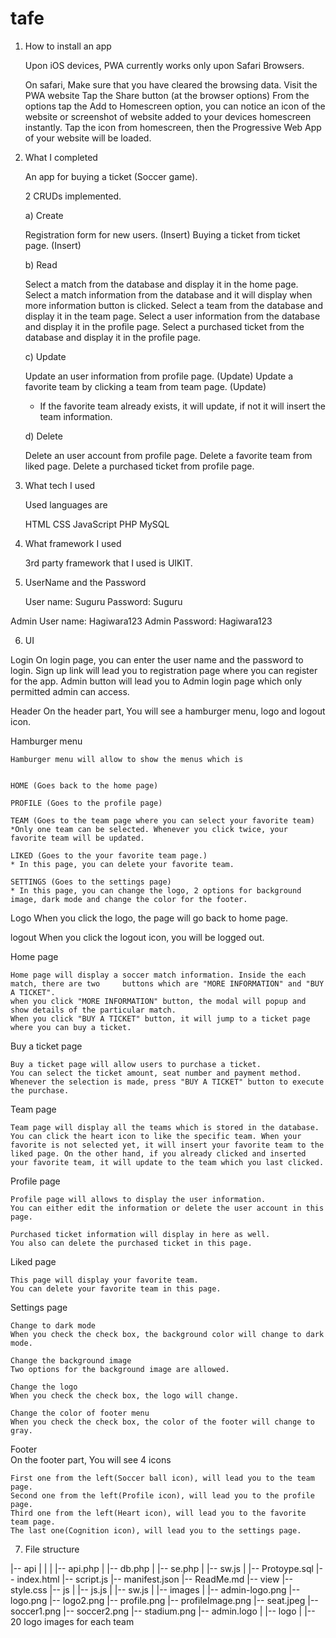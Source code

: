 # tafe

1. How to install an app

	Upon iOS devices, PWA currently works only upon Safari Browsers.
	
	On safari, 
	Make sure that you have cleared the browsing data.
	Visit the PWA website
	Tap the Share button (at the browser options)
	From the options tap the Add to Homescreen option, you can notice an icon of the website or screenshot of website added to your devices homescreen 	instantly.
	Tap the icon from homescreen, then the Progressive Web App of your website will be loaded.



2. What I completed
	
	An app for buying a ticket (Soccer game).

	
	2 CRUDs implemented.
	
	a) Create
	
	Registration form for new users. (Insert)
	Buying a ticket from ticket page. (Insert)	


	b) Read
	
	Select a match from the database and display it in the home page.
	Select a match information from the database and it will display when more information button 		  is clicked.
	Select a team from the database and display it in the team page.
	Select a user information from the database and display it in the profile page.
	Select a purchased ticket from the database and display it in the profile page.


	c) Update
	
	Update an user information from profile page. (Update)
	Update a favorite team by clicking a team from team page. (Update)
	* If the favorite team already exists, it will update, if not it will insert the team information.

	
	d) Delete
	
	Delete an user account from profile page.
	Delete a favorite team from liked page.
	Delete a purchased ticket from profile page.



3. What tech I used

	

	Used languages are

	HTML
	CSS
	JavaScript
	PHP
	MySQL




4. What framework I used

	3rd party framework that I used is UIKIT.




5. UserName and the Password

	User name: Suguru
	Password: Suguru


Admin User name: Hagiwara123
Admin Password: Hagiwara123



6. UI


Login
	On login page, you can enter the user name and the password to login.
	Sign up link will lead you to registration page where you can register for the app.
	Admin button will lead you to Admin login page which only permitted admin can access.


Header
	On the header part, You will see a hamburger menu, logo and logout icon.


Hamburger menu

	Hamburger menu will allow to show the menus which is 
	

	HOME (Goes back to the home page)

	PROFILE (Goes to the profile page)

	TEAM (Goes to the team page where you can select your favorite team) 
	*Only one team can be selected. Whenever you click twice, your favorite team will be updated.

	LIKED (Goes to the your favorite team page.)
	* In this page, you can delete your favorite team.

	SETTINGS (Goes to the settings page)
	* In this page, you can change the logo, 2 options for background image, dark mode and change the color for the footer.



Logo
	When you click the logo, the page will go back to home page.



logout
	When you click the logout icon, you will be logged out.	





Home page

	Home page will display a soccer match information. Inside the each match, there are two 	buttons which are "MORE INFORMATION" and "BUY A TICKET".
	when you click "MORE INFORMATION" button, the modal will popup and show details of the particular match.
	When you click "BUY A TICKET" button, it will jump to a ticket page where you can buy a ticket.



Buy a ticket page

	Buy a ticket page will allow users to purchase a ticket.
	You can select the ticket amount, seat number and payment method.
	Whenever the selection is made, press "BUY A TICKET" button to execute the purchase.


Team page

	Team page will display all the teams which is stored in the database.
	You can click the heart icon to like the specific team. When your favorite is not selected yet, it will insert your favorite team to the liked page. On the other hand, if you already clicked and inserted your favorite team, it will update to the team which you last clicked.



Profile page

	Profile page will allows to display the user information.
	You can either edit the information or delete the user account in this page.
	
	Purchased ticket information will display in here as well.
	You also can delete the purchased ticket in this page.


Liked page
	
	This page will display your favorite team.
	You can delete your favorite team in this page.


Settings page

	Change to dark mode
	When you check the check box, the background color will change to dark mode.

	Change the background image
	Two options for the background image are allowed.

	Change the logo
	When you check the check box, the logo will change.

	Change the color of footer menu
	When you check the check box, the color of the footer will change to gray.

	


Footer	
	On the footer part, You will see 4 icons

	First one from the left(Soccer ball icon), will lead you to the team page.
	Second one from the left(Profile icon), will lead you to the profile page.
	Third one from the left(Heart icon), will lead you to the favorite team page.
	The last one(Cognition icon), will lead you to the settings page.



7. File structure


|-- api
|    |
|    |-- api.php
|    |-- db.php
|    |-- se.php
|    |-- sw.js
|
|-- Protoype.sql
|-- index.html
|-- script.js
|-- manifest.json
|-- ReadMe.md
|-- view
      |-- style.css
      |-- js
      |   |-- js.js
      |   |-- sw.js
      |
      |-- images
             |
             |-- admin-logo.png
             |-- logo.png
             |-- logo2.png
             |-- profile.png
             |-- profileImage.png
             |-- seat.jpeg
             |-- soccer1.png
             |-- soccer2.png
             |-- stadium.png
             |-- admin.logo
             |
             |-- logo
                   |
                   |-- 20 logo images for each team 
   



